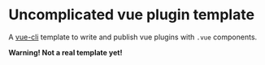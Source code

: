 # Uncomplicated vue plugin template

A [vue-cli](https://github.com/vuejs/vue-cli) template to write and publish vue plugins with `.vue` components.

**Warning! Not a real template yet!**
